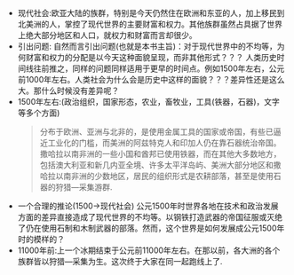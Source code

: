 - 现代社会:欧亚大陆的族群，特别是今天仍然住在欧洲和东亚的人，加上移民到北美洲的人，掌控了现代世界的主要财富和权力。其他族群虽然占具据了世界上绝大部分地区和人口，就权力和财富而言却很少。
- 引出问题:
  自然而言引出问题(也就是本书主旨)：对于现代世界中的不均等，为何财富和权力的分配是以今天这种面貌呈现，而非其他形式？？？
  人类历史时间线往前推之，同样的问题同样适用于更早的时间点。例如1500年左右，公元前1000年左右。人类社会为什么会是历史中这样的面貌？？？差异性还是这么大。那什么时候没有差异呢？
- 1500年左右:(政治组织，国家形态，农业，畜牧业，工具(铁器，石器)，文字等多个方面)
  >分布于欧洲、亚洲与北非的，是使用金属工具的国家或帝国，有些已逼近工业化的门槛，而美洲的阿兹特克人和印加人仍在靠石器统治帝国。撒哈拉以南非洲的一些小国和酋邦已使用铁器，而在其他大多数地方，包括澳大利亚和新几内亚全境、许多太平洋岛屿、美洲大部分地区和撒哈拉以南非洲的少数地区，居民的组织形式是农耕部落，甚至是使用石器的狩猎—采集游群.
- 一个合理的推论(1500->现代社会)
  公元1500年时世界各地在技术和政治发展方面的差异直接造成了现代世界的不均等。以钢铁打造武器的帝国征服或灭绝了仍在使用石制和木制武器的部落。然而，这个世界是如何发展成公元1500年时的模样的？
- 11000年前:上一个冰期结束于公元前11000年左右。在那以前，各大洲的各个族群皆以狩猎—采集为生。这次终于大家在同一起跑线上了.